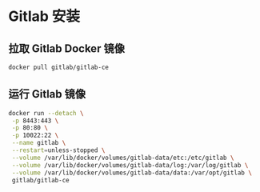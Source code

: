 # Gitlab 安装

## 拉取 Gitlab Docker 镜像

```bash
docker pull gitlab/gitlab-ce
```

## 运行 Gitlab 镜像

```bash
docker run --detach \
 -p 8443:443 \
 -p 80:80 \
 -p 10022:22 \
 --name gitlab \
 --restart=unless-stopped \
 --volume /var/lib/docker/volumes/gitlab-data/etc:/etc/gitlab \
 --volume /var/lib/docker/volumes/gitlab-data/log:/var/log/gitlab \
 --volume /var/lib/docker/volumes/gitlab-data/data:/var/opt/gitlab \
 gitlab/gitlab-ce
```

